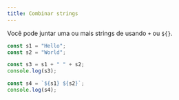 ```yaml
---
title: Combinar strings
---
```


Você pode juntar uma ou mais strings de usando `+` ou `${}`.

```javascript
const s1 = "Hello";
const s2 = "World";

const s3 = s1 + " " + s2;
console.log(s3);

const s4 = `${s1} ${s2}`;
console.log(s4);
```
